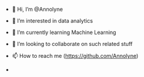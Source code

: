 - 👋 Hi, I’m @Annolyne
- 👀 I’m interested in data analytics
- 🌱 I’m currently learning Machine Learning
- 💞️ I’m looking to collaborate on such related stuff
- 📫 How to reach me (https://github.com/Annolyne)

- 

<!---
Annolyne/Annolyne is a ✨ special ✨ repository because its `README.md` (this file) appears on your GitHub profile.
You can click the Preview link to take a look at your changes.
--->
